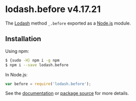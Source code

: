 # lodash.before v4.17.21

The [Lodash](https://lodash.com/) method `_.before` exported as a [Node.js](https://nodejs.org/) module.

## Installation

Using npm:
```bash
$ {sudo -H} npm i -g npm
$ npm i --save lodash.before
```

In Node.js:
```js
var before = require('lodash.before');
```

See the [documentation](https://lodash.com/docs#before) or [package source](https://github.com/lodash/lodash/blob/4.17.21-npm-packages/lodash.before) for more details.
